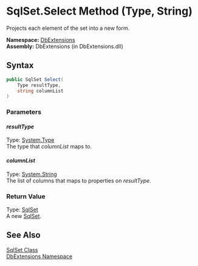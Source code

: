 SqlSet.Select Method (Type, String)
===================================
Projects each element of the set into a new form.

**Namespace:** [DbExtensions][1]  
**Assembly:** DbExtensions (in DbExtensions.dll)

Syntax
------

```csharp
public SqlSet Select(
	Type resultType,
	string columnList
)
```

### Parameters

#### *resultType*
Type: [System.Type][2]  
The type that *columnList* maps to.

#### *columnList*
Type: [System.String][3]  
The list of columns that maps to properties on *resultType*.

### Return Value
Type: [SqlSet][4]  
A new [SqlSet][4].

See Also
--------
[SqlSet Class][4]  
[DbExtensions Namespace][1]  

[1]: ../README.md
[2]: http://msdn.microsoft.com/en-us/library/42892f65
[3]: http://msdn.microsoft.com/en-us/library/s1wwdcbf
[4]: README.md